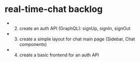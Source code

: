 # real-time-chat backlog
- 2. create an auth API (GraphQL): signUp, signIn, signOut
- 3. create a simple layout for chat main page (Sidebar, Chat components)
- 4. create a basic frontend for an auth API

